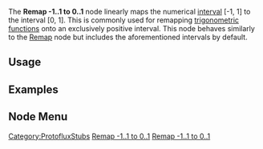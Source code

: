 <languages></languages> <translate>

The **Remap -1..1 to 0..1** node linearly maps the numerical
[interval](https://en.wikipedia.org/wiki/Interval_(mathematics)) \[-1,
1\] to the interval \[0, 1\]. This is commonly used for remapping
[trigonometric
functions](https://en.wikipedia.org/wiki/Trigonometric_functions) onto
an exclusively positive interval. This node behaves similarly to the
[Remap](Remap_(Protoflux_node) "wikilink") node but includes the
aforementioned intervals by default.

## Usage

## Examples

## Node Menu

</translate>

[Category:ProtofluxStubs](Category:ProtofluxStubs "wikilink") [Remap
-1..1 to 0..1](Category:Protoflux{{#translation:}} "wikilink") [Remap
-1..1 to 0..1](Category:Protoflux:Math{{#translation:}} "wikilink")
